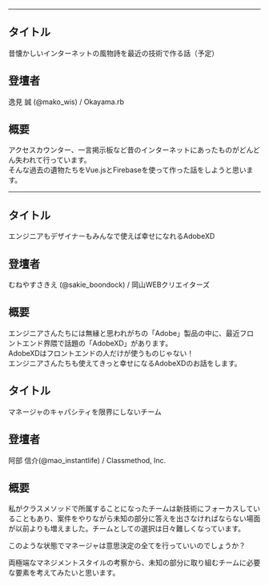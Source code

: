 ***

## タイトル

昔懐かしいインターネットの風物詩を最近の技術で作る話（予定）

## 登壇者

逸見 誠 (@mako_wis) / Okayama.rb

## 概要

アクセスカウンター、一言掲示板など昔のインターネットにあったものがどんどん失われて行っています。  
そんな過去の遺物たちをVue.jsとFirebaseを使って作った話をしようと思います。

***

## タイトル

エンジニアもデザイナーもみんなで使えば幸せになれるAdobeXD

## 登壇者

むねやすさきえ (@sakie_boondock) / 岡山WEBクリエイターズ

## 概要

エンジニアさんたちには無縁と思われがちの「Adobe」製品の中に、最近フロントエンド界隈で話題の「AdobeXD」があります。  
AdobeXDはフロントエンドの人だけが使うものじゃない！  
エンジニアさんたちも使えてきっと幸せになるAdobeXDのお話をします。

## タイトル

マネージャのキャパシティを限界にしないチーム

## 登壇者

阿部 信介(@mao_instantlife) / Classmethod, Inc.

## 概要

私がクラスメソッドで所属することになったチームは新技術にフォーカスしていることもあり、案件をやりながら未知の部分に答えを出さなければならない場面が以前よりも増えました。チームとしての選択は日々難しくなっています。

このような状態でマネージャは意思決定の全てを行っていいのでしょうか？

両極端なマネジメントスタイルの考察から、未知の部分に取り組むチームに必要な要素を考えてみたいと思います。
